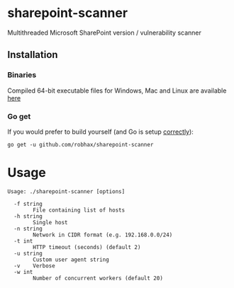 # sharepoint-scanner
Multithreaded Microsoft SharePoint version / vulnerability scanner

## Installation
### Binaries
Compiled 64-bit executable files for Windows, Mac and Linux are available [here](https://github.com/robhax/sharepoint-scanner/releases/)

### Go get
If you would prefer to build yourself (and Go is setup [correctly](https://golang.org/doc/install)):
```
go get -u github.com/robhax/sharepoint-scanner
```

# Usage 
```
Usage: ./sharepoint-scanner [options]

  -f string
        File containing list of hosts
  -h string
        Single host
  -n string
        Network in CIDR format (e.g. 192.168.0.0/24)
  -t int
        HTTP timeout (seconds) (default 2)
  -u string
        Custom user agent string
  -v    Verbose
  -w int
        Number of concurrent workers (default 20)
```
